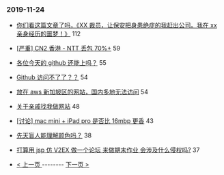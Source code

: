 ### 2019-11-24 
- [你们看这篇文章了吗，《XX 裁员，让保安把身患绝症的我赶出公司。我在 xx 亲身经历的噩梦！》](https://www.v2ex.com/t/622579) 112
- [[严重] CN2 香港 - NTT 丢包 70%+](https://www.v2ex.com/t/622546) 59
- [各位今天的 github 还能上吗？](https://www.v2ex.com/t/622594) 55
- [Github 访问不了了？？](https://www.v2ex.com/t/622627) 54
- [放在 aws 新加坡区的网站，国内多地无法访问](https://www.v2ex.com/t/622559) 54
- [关于亲戚找我做网站](https://www.v2ex.com/t/622500) 48
- [[讨论] mac mini + iPad pro 是否比 16mbp 更香](https://www.v2ex.com/t/622550) 43
- [先天盲人能理解颜色吗？](https://www.v2ex.com/t/622537) 38
- [打算用 jsp 仿 V2EX 做一个论坛 来做期末作业 会涉及什么侵权吗?](https://www.v2ex.com/t/622526) 37 

- [ < 上一页 ](https://github.com/able8/v2ex-hot-record/blob/master/2019-11-23.md) -------- [ 下一页 > ](https://github.com/able8/v2ex-hot-record/blob/master/2019-11-25.md)